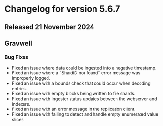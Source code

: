 # Changelog for version 5.6.7

## Released 21 November 2024

## Gravwell

### Bug Fixes

* Fixed an issue where data could be ingested into a negative timestamp.
* Fixed an issue where a "ShardID not found" error message was improperly logged.
* Fixed an issue with a bounds check that could occur when decoding entries.
* Fixed an issue with empty blocks being written to file shards.
* Fixed an issue with ingester status updates between the webserver and indexers.
* Fixed an issue with an error message in the replication client.
* Fixed an issue with failing to detect and handle empty enumerated value slices.